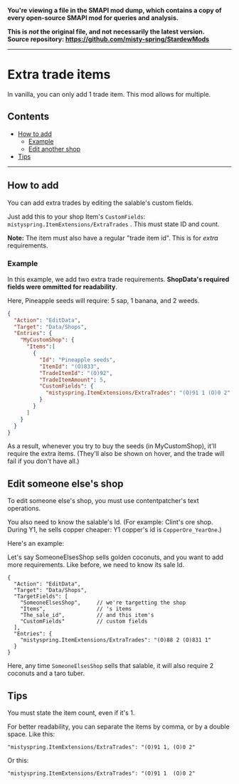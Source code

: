 **You're viewing a file in the SMAPI mod dump, which contains a copy of every open-source SMAPI mod
for queries and analysis.**

**This is _not_ the original file, and not necessarily the latest version.**  
**Source repository: https://github.com/misty-spring/StardewMods**

----

# Extra trade items

In vanilla, you can only add 1 trade item. This mod allows for multiple.

## Contents

* [How to add](#how-to-add)
  * [Example](#example)
  * [Edit another shop](#edit-someone-elses-shop)
* [Tips](#tips)

---

## How to add

You can add extra trades by editing the salable's custom fields.

Just add this to your shop Item's `CustomFields`:  `mistyspring.ItemExtensions/ExtraTrades` . This must state ID and count.

**Note:** The item must also have a regular "trade item id". This is for _extra_ requirements.

### Example

In this example, we add two extra trade requirements. **ShopData's required fields were ommitted for readability**.

Here, Pineapple seeds will require: 5 sap, 1 banana, and 2 weeds.

```json
{
  "Action": "EditData",
  "Target": "Data/Shops",
  "Entries": {
    "MyCustomShop": {
      "Items":[
        {
          "Id": "Pineapple seeds",
          "ItemId": "(O)833",
          "TradeItemId": "(O)92", 
          "TradeItemAmount": 5, 
          "CustomFields": {
            "mistyspring.ItemExtensions/ExtraTrades": "(O)91 1 (O)0 2"
          }
        }
      ]
    }
  }
}
```

As a result, whenever you try to buy the seeds (in MyCustomShop), it'll require the extra items. (They'll also be shown on hover, and the trade will fail if you don't have all.)


## Edit someone else's shop

To edit someone else's shop, you must use contentpatcher's text operations.

You also need to know the salable's Id.
(For example: Clint's ore shop. During Y1, he sells copper cheaper: Y1 copper's id is `CopperOre_YearOne`.)

Here's an example:

Let's say SomeoneElsesShop sells golden coconuts, and you want to add more requirements. Like before, we need to know its sale Id.

```jsonc
{
  "Action": "EditData",
  "Target": "Data/Shops",
  "TargetFields": [
    "SomeoneElsesShop",     // we're targetting the shop
    "Items",                // 's items
    "The_sale_id",          // and this item's
    "CustomFields"          // custom fields
  ],
  "Entries": {
    "mistyspring.ItemExtensions/ExtraTrades": "(O)88 2 (O)831 1"
  }
}
```

Here, any time `SomeoneElsesShop` sells that salable, it will also require 2 coconuts and a taro tuber.

## Tips

You must state the item count, even if it's 1.


For better readability, you can separate the items by comma, or by a double space.
Like this:

```jsonc
"mistyspring.ItemExtensions/ExtraTrades": "(O)91 1, (O)0 2"
```

Or this:
```jsonc
"mistyspring.ItemExtensions/ExtraTrades": "(O)91 1  (O)0 2"
```
